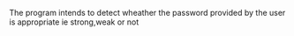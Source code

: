 The program intends to detect wheather the password provided by the user is appropriate ie strong,weak or not  
